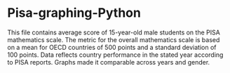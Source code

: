 # Pisa-graphing-Python

This file contains average score of 15-year-old male students on the PISA mathematics scale. The metric for the overall mathematics scale is based on a mean for OECD countries of 500 points and a standard deviation of 100 points. Data reflects country performance in the stated year according to PISA reports. Graphs made it comparable across years and gender. 
